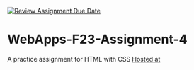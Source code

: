 [![Review Assignment Due Date](https://classroom.github.com/assets/deadline-readme-button-24ddc0f5d75046c5622901739e7c5dd533143b0c8e959d652212380cedb1ea36.svg)](https://classroom.github.com/a/4tKarLeg)
# WebApps-F23-Assignment-4
A practice assignment for HTML with CSS
[Hosted at][def]

[def]: https://44-563-webapps-f23.github.io/44563-webapps-f23-assignment4-yeswanthkanakala07/playpart.html
